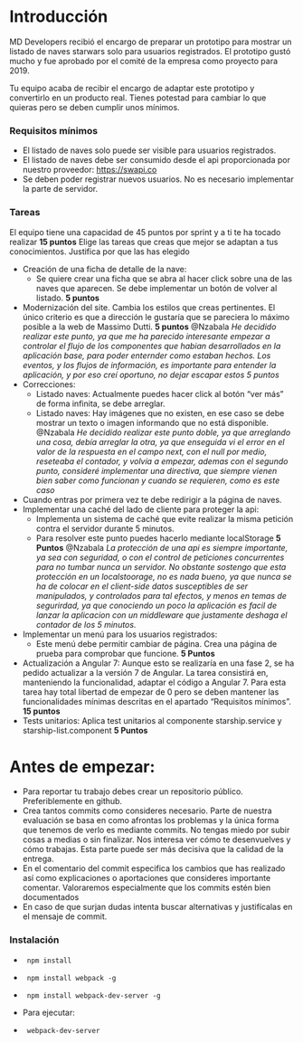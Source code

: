 

# Introducción
MD Developers recibió el encargo de preparar un prototipo para mostrar un listado de naves starwars solo para usuarios registrados. El prototipo gustó mucho y fue aprobado por el comité de la empresa como proyecto para 2019.

Tu equipo acaba de recibir el encargo de adaptar este prototipo y convertirlo en un producto real.
Tienes potestad para cambiar lo que quieras pero se deben cumplir unos mínimos.

### Requisitos mínimos

* El listado de naves solo puede ser visible para usuarios registrados.
* El listado de naves debe ser consumido desde el api proporcionada por nuestro proveedor: https://swapi.co
* Se deben poder registrar nuevos usuarios. No es necesario implementar la parte de servidor.

### Tareas

El equipo tiene una capacidad de 45 puntos por sprint y a ti te ha tocado realizar **15 puntos**
Elige las tareas que creas que mejor se adaptan a tus conocimientos. Justifica por que las has elegido 


- Creación de una ficha de detalle de la nave:
  - Se quiere crear una ficha que se abra al hacer click sobre una de las naves que aparecen. Se debe implementar un botón de volver al listado. **5 puntos**
- Modernización del site. Cambia los estilos que creas pertinentes. El único criterio es que a  dirección le gustaría que se pareciera lo máximo posible a la web de Massimo Dutti. **5 puntos**
 @Nzabala 
 *He decidido realizar este punto, ya que me ha parecido interesante empezar a controlar el flujo de los componentes que habian desarrollados en la aplicación base, para poder enternder como estaban hechos. Los eventos, y los flujos de información, es importante para entender la aplicación, y por eso creí oportuno, no dejar escapar estos 5 puntos*
- Correcciones:
  - Listado naves: Actualmente puedes hacer click al botón “ver más” de forma infinita, se debe arreglar.
  - Listado naves: Hay imágenes que no existen, en ese caso se debe mostrar un texto o imagen informando que no está disponible.
  @Nzabala 
 *He decidido realizar este punto doble, ya que arreglando una cosa, debía arreglar la otra, ya que enseguida vi el error en el valor de la respuesta en el campo next, con el null por medio, reseteaba el contador, y volvía a empezar, ademas con el segundo punto, consideré implementar una directiva, que siempre vienen bien saber como funcionan y cuando se requieren, como es este caso*
- Cuando entras por primera vez te debe redirigir a la página de naves.
- Implementar una caché del lado de cliente para proteger la api:
  - Implementa un sistema de caché que evite realizar la misma petición contra el servidor durante 5 minutos.
  - Para resolver este punto puedes hacerlo mediante localStorage **5 Puntos**
  @Nzabala 
 *La protección de una api es siempre importante, ya sea con seguridad, o con el control de peticiones concurrentes para no tumbar nunca un servidor. No obstante sostengo que esta protección en un localstoorage, no es nada bueno, ya que nunca se ha de colocar en el client-side datos susceptibles de ser manipulados, y controlados para tal efectos, y menos en temas de segurirdad, ya que conociendo un poco la aplicación es facil de lanzar la aplicacion con un middleware que justamente deshaga el contador de los 5 minutos.*
- Implementar un menú para los usuarios registrados:
   - Este menú debe permitir cambiar de página. Crea una página de prueba para comprobar que funcione. **5 Puntos**
- Actualización a Angular 7: Aunque esto se realizaría en una fase 2, se ha pedido actualizar a la versión 7 de Angular.  La tarea consistirá en, manteniendo la funcionalidad, adaptar el código a Angular 7. Para esta tarea hay total libertad de empezar de 0 pero se deben mantener las funcionalidades mínimas descritas en el apartado “Requisitos mínimos”. **15 puntos**
- Tests unitarios: Aplica test unitarios al componente starship.service y starship-list.component **5 Puntos**




# Antes de empezar:
- Para reportar tu trabajo debes crear un repositorio público. Preferiblemente en github.
- Crea tantos commits como consideres necesario. Parte de nuestra evaluación se basa en como afrontas los problemas y la única forma que tenemos de verlo es mediante commits. No tengas miedo por subir cosas a medias o sin finalizar. Nos interesa ver cómo te desenvuelves y cómo trabajas. Esta parte puede ser más decisiva que la calidad de la entrega.
- En el comentario del commit especifica los cambios que has realizado así como explicaciones o aportaciones que consideres importante comentar. Valoraremos especialmente que los commits estén bien documentados
- En caso de que surjan dudas intenta buscar alternativas y justifícalas en el mensaje de commit.


### Instalación
* <pre><code> npm install </code></pre>
* <pre><code> npm install webpack -g </code></pre>
* <pre><code> npm install webpack-dev-server -g </code></pre>
* Para ejecutar:
* <pre><code> webpack-dev-server </code></pre>
